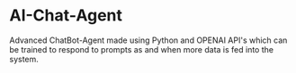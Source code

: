 # AI-Chat-Agent

Advanced ChatBot-Agent made using Python and OPENAI API's which can be trained to respond to prompts as and when more data is fed into the system. 
